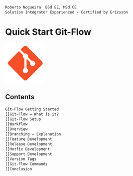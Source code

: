 ```
Roberto Nogueira  BSd EE, MSd CE
Solution Integrator Experienced - Certified by Ericsson
```

# Quick Start Git-Flow

![ebook_cover](images/git-flow.png)

## Contents

```
Git-Flow Getting Started
[]Git-Flow – What is it?
[]Git-Flow Setup
[]Workflow 
[]Overview
[]Branching – Explanation
[]Feature Development
[]Release Development
[]Hotfix Development
[]Support Development
[]Version Tags
[]Git-Flow Commands
[]Conclusion
```
